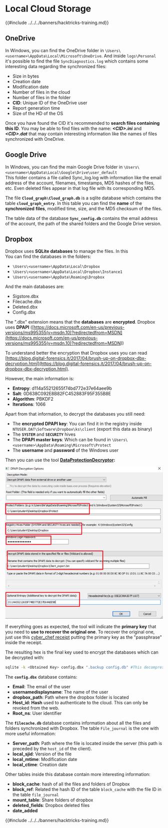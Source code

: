 # Local Cloud Storage

{{#include ../../../banners/hacktricks-training.md}}


## OneDrive

In Windows, you can find the OneDrive folder in `\Users\<username>\AppData\Local\Microsoft\OneDrive`. And inside `logs\Personal` it's possible to find the file `SyncDiagnostics.log` which contains some interesting data regarding the synchronized files:

- Size in bytes
- Creation date
- Modification date
- Number of files in the cloud
- Number of files in the folder
- **CID**: Unique ID of the OneDrive user
- Report generation time
- Size of the HD of the OS

Once you have found the CID it's recommended to **search files containing this ID**. You may be able to find files with the name: _**\<CID>.ini**_ and _**\<CID>.dat**_ that may contain interesting information like the names of files synchronized with OneDrive.

## Google Drive

In Windows, you can find the main Google Drive folder in `\Users\<username>\AppData\Local\Google\Drive\user_default`\
This folder contains a file called Sync_log.log with information like the email address of the account, filenames, timestamps, MD5 hashes of the files, etc. Even deleted files appear in that log file with its corresponding MD5.

The file **`Cloud_graph\Cloud_graph.db`** is a sqlite database which contains the table **`cloud_graph_entry`**. In this table you can find the **name** of the **synchronized** **files**, modified time, size, and the MD5 checksum of the files.

The table data of the database **`Sync_config.db`** contains the email address of the account, the path of the shared folders and the Google Drive version.

## Dropbox

Dropbox uses **SQLite databases** to manage the files. In this\
You can find the databases in the folders:

- `\Users\<username>\AppData\Local\Dropbox`
- `\Users\<username>\AppData\Local\Dropbox\Instance1`
- `\Users\<username>\AppData\Roaming\Dropbox`

And the main databases are:

- Sigstore.dbx
- Filecache.dbx
- Deleted.dbx
- Config.dbx

The ".dbx" extension means that the **databases** are **encrypted**. Dropbox uses **DPAPI** ([https://docs.microsoft.com/en-us/previous-versions/ms995355(v=msdn.10)?redirectedfrom=MSDN](<https://docs.microsoft.com/en-us/previous-versions/ms995355(v=msdn.10)?redirectedfrom=MSDN>))

To understand better the encryption that Dropbox uses you can read [https://blog.digital-forensics.it/2017/04/brush-up-on-dropbox-dbx-decryption.html](https://blog.digital-forensics.it/2017/04/brush-up-on-dropbox-dbx-decryption.html).

However, the main information is:

- **Entropy**: d114a55212655f74bd772e37e64aee9b
- **Salt**: 0D638C092E8B82FC452883F95F355B8E
- **Algorithm**: PBKDF2
- **Iterations**: 1066

Apart from that information, to decrypt the databases you still need:

- The **encrypted DPAPI key**: You can find it in the registry inside `NTUSER.DAT\Software\Dropbox\ks\client` (export this data as binary)
- The **`SYSTEM`** and **`SECURITY`** hives
- The **DPAPI master keys**: Which can be found in `\Users\<username>\AppData\Roaming\Microsoft\Protect`
- The **username** and **password** of the Windows user

Then you can use the tool [**DataProtectionDecryptor**](https://nirsoft.net/utils/dpapi_data_decryptor.html)**:**

![](<../../../images/image (443).png>)

If everything goes as expected, the tool will indicate the **primary key** that you need to **use to recover the original one**. To recover the original one, just use this [cyber_chef receipt](<https://gchq.github.io/CyberChef/#recipe=Derive_PBKDF2_key(%7B'option':'Hex','string':'98FD6A76ECB87DE8DAB4623123402167'%7D,128,1066,'SHA1',%7B'option':'Hex','string':'0D638C092E8B82FC452883F95F355B8E'%7D)>) putting the primary key as the "passphrase" inside the receipt.

The resulting hex is the final key used to encrypt the databases which can be decrypted with:

```bash
sqlite -k <Obtained Key> config.dbx ".backup config.db" #This decompress the config.dbx and creates a clear text backup in config.db
```

The **`config.dbx`** database contains:

- **Email**: The email of the user
- **usernamedisplayname**: The name of the user
- **dropbox_path**: Path where the dropbox folder is located
- **Host_id: Hash** used to authenticate to the cloud. This can only be revoked from the web.
- **Root_ns**: User identifier

The **`filecache.db`** database contains information about all the files and folders synchronized with Dropbox. The table `File_journal` is the one with more useful information:

- **Server_path**: Path where the file is located inside the server (this path is preceded by the `host_id` of the client).
- **local_sjid**: Version of the file
- **local_mtime**: Modification date
- **local_ctime**: Creation date

Other tables inside this database contain more interesting information:

- **block_cache**: hash of all the files and folders of Dropbox
- **block_ref**: Related the hash ID of the table `block_cache` with the file ID in the table `file_journal`
- **mount_table**: Share folders of dropbox
- **deleted_fields**: Dropbox deleted files
- **date_added**

{{#include ../../../banners/hacktricks-training.md}}



